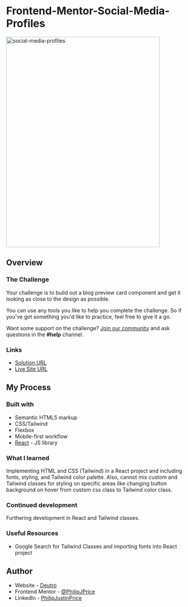 # Frontend-Mentor-Social-Media-Profiles
<img width="414" height="568" alt="social-media-profiles" src="https://github.com/user-attachments/assets/2aa470ef-c661-49f8-ac53-c199f2e59f20" />

## Overview

### The Challenge

Your challenge is to build out a blog preview card component and get it looking as close to the design as possible.

You can use any tools you like to help you complete the challenge. So if you've got something you'd like to practice, feel free to give it a go.

Want some support on the challenge? [Join our community](https://www.frontendmentor.io/community) and ask questions in the **#help** channel.

### Links

- [Solution URL]()
- [Live Site URL](https://philipjprice.github.io/)

## My Process

### Built with

- Semantic HTML5 markup
- CSS/Tailwind
- Flexbox
- Mobile-first workflow
- [React](https://reactjs.org/) - JS library

### What I learned

Implementing HTML and CSS (Tailwind) in a React project and including fonts, styling, and Tailwind color palette. Also, cannot mix custom and Tailwind classes for styling on specific areas like changing button background on hover from custom css class to Tailwind color class.

### Continued development

Furthering development in React and Tailwind classes.

### Useful Resources

- Google Search for Tailwind Classes and importing fonts into React project

## Author

- Website - [Deutro](https://www.deutro.com)
- Frontend Mentor - [@PhilipJPrice](https://www.frontendmentor.io/profile/PhilipJPrice)
- LinkedIn - [PhilipJustinPrice](https://linkedin.com/in/philipjustinprice/)
